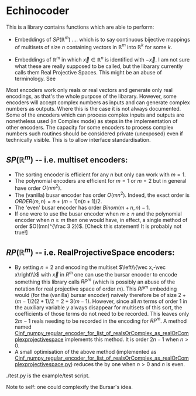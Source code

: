 # Echinocoder

This is a library contains functions which are able to perform:

  * Embeddings of $SP(\mathbb R^m)$ .... which is to say continuous bijective mappings of multisets of size $n$ containing vectors in $\mathbb{R}^m$ into $\mathbb R^k$ for some $k$.

  * Embeddings of $\mathbb R^m$ in which $\vec x\in\mathbb R^n$ is identified with $-\vec x$.  I am not sure what these are really supposed to be called, but the libarary currently calls them Real Projective Spaces. This might be an abuse of terminology. See 

Most encoders work only reals or real vectors and generate only real encodings, as that's the whole purpose of the libarary. However, some encoders will accept complex numbers as inputs and can generate complex numbers as outputs.  Where this is the case it is not always documented. Some of the encoders which can process complex inputs and outputs are nonetheless used (in Complex mode) as steps in the implementation of other encoders.  The capacity for some encoders to process complex numbers such routines should be considered private (unexposed) even if technically visible. This is to allow interface standardisation.

## $SP(\mathbb R^m)$ -- i.e. multiset encoders:

* The sorting encoder is efficient for any $n$ but only can work with $m=1$.
* The polynomial encoders are efficient for $m=1$ or $m=2$ but in general have order $O(n m^2)$.
* The (vanilla) busar encoder has order $O(m n^2)$.  Indeed, the exact order is  $ORDER(m,n) = n + (m-1) n (n+1)/2$.
* The 'even' busar encoder has order $Binom(m+n,n)-1$.
* If one were to use the busar encoder when $m\ge n$ and the polynomial encoder when $n\ge m$ then one would have, in effect, a single method of order $O((mn)^{\frac 3 2})$. [Check this statement! It is probably not true!]

## $RP(\mathbb R^m)$ -- i.e. RealProjectiveSpace encoders:

* By setting $n=2$ and encoding the multiset $\left\\{\vec x,-\vec x\right\\}$ with $\vec x$ in $R^m$ one can use the bursar encoder to encode something this library calls $RP^m$ (which is possibly an abuse of the notation for real projective space of order $m$).  This $RP^m$ embedding would (for the (vanilla) bursar encoder) naively therefore be of size $2+(m-1)2(2+1)/2 = 2+3(m-1)$.  However, since all $m$ terms of order 1 in the auxiliary variable $y$ always disappear for multisets of this sort, the coefficients of those terms do not need to be recorded. This leaves only $2m-1$ reals needing to be recorded in the encoding for $RP^m$.  A method named [Cinf_numpy_regular_encoder_for_list_of_realsOrComplex_as_realOrComplexprojectivespace](https://github.com/kesterlester/Echinocoder/Cinf_numpy_regular_encoder_for_list_of_realsOrComplex_as_realOrComplexprojectivespace.py) implements this method. It is order $2n-1$ when $n>0$.
* A small optimisation of the above method (implemented as [Cinf_numpy_regular_encoder_for_list_of_realsOrComplex_as_realOrComplexprojectivespace.py](Cinf_numpy_regular_encoder_for_list_of_realsOrComplex_as_realOrComplexprojectivespace.py))  reduces the by one when $n>0$ and $n$ is even.





./test.py is the example/test script.

Note to self: one could complexify the Bursar's idea.
